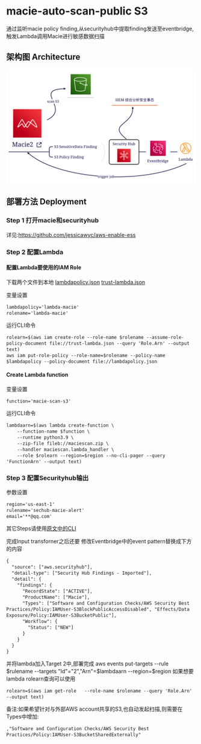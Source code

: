 # macie-auto-scan-public S3
通过监听macie policy finding,从securityhub中提取finding发送至eventbridge,触发Lambda调用Macie进行敏感数据扫描
## 架构图 Architecture
![architecture](/architecture.png)
## 部署方法 Deployment
### Step 1 打开macie和securityhub
详见:https://github.com/jessicawyc/aws-enable-ess
### Step 2 配置Lambda
#### 配置Lambda要使用的IAM Role
下载两个文件到本地
[lambdapolicy.json](/lambdapolicy.json)
[trust-lambda.json](/trust-lambda.json)

变量设置
```
lambdapolicy='lambda-macie'
rolename='lambda-macie'
```
运行CLI命令

```
rolearn=$(aws iam create-role --role-name $rolename --assume-role-policy-document file://trust-lambda.json --query 'Role.Arn' --output text)
aws iam put-role-policy --role-name=$rolename --policy-name $lambdapolicy --policy-document file://lambdapolicy.json
```

#### Create Lambda function
变量设置
```
function='macie-scan-s3'
```
运行CLI命令
```
lambdaarn=$(aws lambda create-function \
    --function-name $function \
    --runtime python3.9 \
    --zip-file fileb://maciescan.zip \
    --handler maciescan.lambda_handler \
    --role $rolearn --region=$region --no-cli-pager --query 'FunctionArn' --output text)
```

### Step 3 配置Securityhub输出

参数设置
```
region='us-east-1'
rulename='sechub-macie-alert'
email='**@qq.com'
```
其它Steps请使用[原文中的CLI](https://github.com/jessicawyc/securityhub-alert/blob/main/README.md#2%E8%87%AA%E5%8A%A8%E5%8F%91%E9%80%81%E5%91%8A%E8%AD%A6%E6%A8%A1%E5%BC%8F)

完成Input transforner之后还要
修改Eventbridge中的event pattern替换成下方的内容
```
{
  "source": ["aws.securityhub"],
  "detail-type": ["Security Hub Findings - Imported"],
  "detail": {
    "findings": {
      "RecordState": ["ACTIVE"],
      "ProductName": ["Macie"],
      "Types": ["Software and Configuration Checks/AWS Security Best Practices/Policy:IAMUser-S3BlockPublicAccessDisabled", "Effects/Data Exposure/Policy:IAMUser-S3BucketPublic"],
      "Workflow": {
        "Status": ["NEW"]
      }
    }
  }
}
```
并将lambda加入Target 2中,部署完成
aws events put-targets --rule $rulename  --targets "Id"="2","Arn"=$lambdaarn --region=$region
如果想要lambda rolearn查询可以使用
```
rolearn=$(aws iam get-role   --role-name $rolename --query 'Role.Arn' --output text)
```
备注:如果希望针对与外部AWS account共享的S3,也自动发起扫描,则需要在Types中增加:
```
,"Software and Configuration Checks/AWS Security Best Practices/Policy:IAMUser-S3BucketSharedExternally"
```

